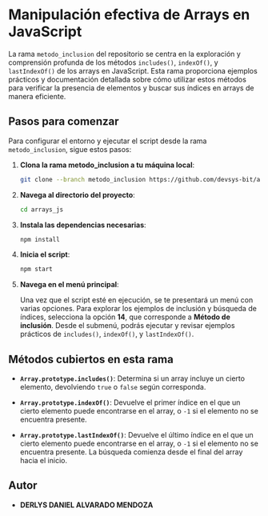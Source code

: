 # Manipulación efectiva de Arrays en JavaScript

La rama `metodo_inclusion` del repositorio se centra en la exploración y comprensión profunda de los métodos `includes()`, `indexOf()`, y `lastIndexOf()` de los arrays en JavaScript. Esta rama proporciona ejemplos prácticos y documentación detallada sobre cómo utilizar estos métodos para verificar la presencia de elementos y buscar sus índices en arrays de manera eficiente.

## Pasos para comenzar

Para configurar el entorno y ejecutar el script desde la rama `metodo_inclusion`, sigue estos pasos:

1. **Clona la rama metodo_inclusion a tu máquina local**:

   ```bash
   git clone --branch metodo_inclusion https://github.com/devsys-bit/arrays_js.git
   ```

2. **Navega al directorio del proyecto**:

   ```bash
   cd arrays_js
   ```

3. **Instala las dependencias necesarias**:

   ```bash
   npm install
   ```

4. **Inicia el script**:

   ```bash
   npm start
   ```

5. **Navega en el menú principal**:

   Una vez que el script esté en ejecución, se te presentará un menú con varias opciones. Para explorar los ejemplos de inclusión y búsqueda de índices, selecciona la opción **14**, que corresponde a **Método de inclusión**. Desde el submenú, podrás ejecutar y revisar ejemplos prácticos de `includes()`, `indexOf()`, y `lastIndexOf()`.

## Métodos cubiertos en esta rama

- **`Array.prototype.includes()`**: Determina si un array incluye un cierto elemento, devolviendo `true` o `false` según corresponda.

- **`Array.prototype.indexOf()`**: Devuelve el primer índice en el que un cierto elemento puede encontrarse en el array, o `-1` si el elemento no se encuentra presente.

- **`Array.prototype.lastIndexOf()`**: Devuelve el último índice en el que un cierto elemento puede encontrarse en el array, o `-1` si el elemento no se encuentra presente. La búsqueda comienza desde el final del array hacia el inicio.

## Autor

- **DERLYS DANIEL ALVARADO MENDOZA**